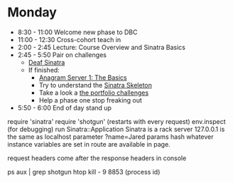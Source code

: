 # Monday

- 8:30 - 11:00 Welcome new phase to DBC
- 11:00 - 12:30 Cross-cohort teach in
- 2:00 - 2:45 Lecture: Course Overview and Sinatra Basics
- 2:45 - 5:50 Pair on challenges
  - [Deaf Sinatra](../../../deaf-sinatra-1-synchronous-forms-challenge)
  - If finished:
    - [Anagram Server 1: The Basics](../../../anagram-server-1-the-basics-challenge)
    - Try to understand the [Sinatra Skeleton](../../../sinatra-skeleton-mvc-challenge)
    - Take a look a [the portfolio challenges](portfolio_challenges.md)
    - Help a phase one stop freaking out
- 5:50 - 6:00 End of day stand up

require 'sinatra'
require 'shotgun' (restarts with every request)
env.inspect (for debugging)
run Sinatra::Application
Sinatra is a rack server
127.0.0.1 is the same as localhost
parameter ?name=Jared params hash
whatever instance variables are set in route are available in page.

request headers come after the response headers in console

ps aux | grep shotgun
htop
kill - 9 8853 (process id)